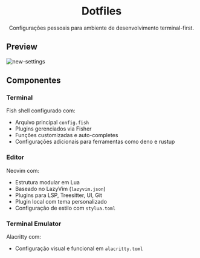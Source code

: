 <h1 align="center">
  Dotfiles
</h1>
<p align="center">Configurações pessoais para ambiente de desenvolvimento terminal-first.</p>

## Preview
![new-settings](https://github.com/user-attachments/assets/0e2edb4e-895a-49d4-aa67-0fb9276aed0a)

## Componentes

### Terminal
Fish shell configurado com:
- Arquivo principal `config.fish`
- Plugins gerenciados via Fisher
- Funções customizadas e auto-completes
- Configurações adicionais para ferramentas como deno e rustup

### Editor
Neovim com:
- Estrutura modular em Lua
- Baseado no LazyVim (`lazyvim.json`)
- Plugins para LSP, Treesitter, UI, Git
- Plugin local com tema personalizado
- Configuração de estilo com `stylua.toml`

### Terminal Emulator
Alacritty com:
- Configuração visual e funcional em `alacritty.toml`

